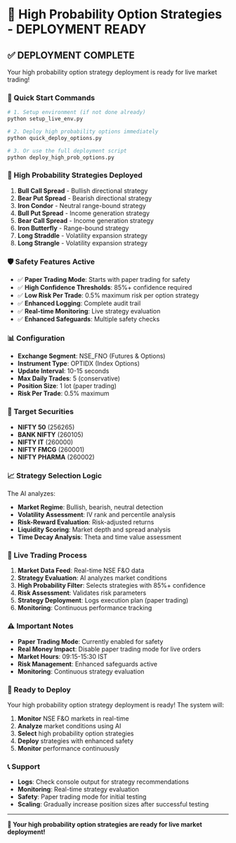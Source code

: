 # 🎯 High Probability Option Strategies - DEPLOYMENT READY

## ✅ **DEPLOYMENT COMPLETE**

Your high probability option strategy deployment is ready for live market trading!

### **🚀 Quick Start Commands**

```bash
# 1. Setup environment (if not done already)
python setup_live_env.py

# 2. Deploy high probability options immediately
python quick_deploy_options.py

# 3. Or use the full deployment script
python deploy_high_prob_options.py
```

### **🎯 High Probability Strategies Deployed**

1. **Bull Call Spread** - Bullish directional strategy
2. **Bear Put Spread** - Bearish directional strategy  
3. **Iron Condor** - Neutral range-bound strategy
4. **Bull Put Spread** - Income generation strategy
5. **Bear Call Spread** - Income generation strategy
6. **Iron Butterfly** - Range-bound strategy
7. **Long Straddle** - Volatility expansion strategy
8. **Long Strangle** - Volatility expansion strategy

### **🛡️ Safety Features Active**

- ✅ **Paper Trading Mode**: Starts with paper trading for safety
- ✅ **High Confidence Thresholds**: 85%+ confidence required
- ✅ **Low Risk Per Trade**: 0.5% maximum risk per option strategy
- ✅ **Enhanced Logging**: Complete audit trail
- ✅ **Real-time Monitoring**: Live strategy evaluation
- ✅ **Enhanced Safeguards**: Multiple safety checks

### **📊 Configuration**

- **Exchange Segment**: NSE_FNO (Futures & Options)
- **Instrument Type**: OPTIDX (Index Options)
- **Update Interval**: 10-15 seconds
- **Max Daily Trades**: 5 (conservative)
- **Position Size**: 1 lot (paper trading)
- **Risk Per Trade**: 0.5% maximum

### **🎯 Target Securities**

- **NIFTY 50** (256265)
- **BANK NIFTY** (260105)
- **NIFTY IT** (260000)
- **NIFTY FMCG** (260001)
- **NIFTY PHARMA** (260002)

### **📈 Strategy Selection Logic**

The AI analyzes:
- **Market Regime**: Bullish, bearish, neutral detection
- **Volatility Assessment**: IV rank and percentile analysis
- **Risk-Reward Evaluation**: Risk-adjusted returns
- **Liquidity Scoring**: Market depth and spread analysis
- **Time Decay Analysis**: Theta and time value assessment

### **🔄 Live Trading Process**

1. **Market Data Feed**: Real-time NSE F&O data
2. **Strategy Evaluation**: AI analyzes market conditions
3. **High Probability Filter**: Selects strategies with 85%+ confidence
4. **Risk Assessment**: Validates risk parameters
5. **Strategy Deployment**: Logs execution plan (paper trading)
6. **Monitoring**: Continuous performance tracking

### **⚠️ Important Notes**

- **Paper Trading Mode**: Currently enabled for safety
- **Real Money Impact**: Disable paper trading mode for live orders
- **Market Hours**: 09:15-15:30 IST
- **Risk Management**: Enhanced safeguards active
- **Monitoring**: Continuous strategy evaluation

### **🚀 Ready to Deploy**

Your high probability option strategy deployment is ready! The system will:

1. **Monitor** NSE F&O markets in real-time
2. **Analyze** market conditions using AI
3. **Select** high probability option strategies
4. **Deploy** strategies with enhanced safety
5. **Monitor** performance continuously

### **📞 Support**

- **Logs**: Check console output for strategy recommendations
- **Monitoring**: Real-time strategy evaluation
- **Safety**: Paper trading mode for initial testing
- **Scaling**: Gradually increase position sizes after successful testing

---

**🎯 Your high probability option strategies are ready for live market deployment!**
